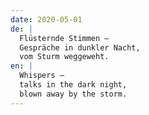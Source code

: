 ```yaml
---
date: 2020-05-01
de: |
  Flüsternde Stimmen –
  Gespräche in dunkler Nacht,
  vom Sturm weggeweht.
en: |
  Whispers –
  talks in the dark night,
  blown away by the storm.
---
```

